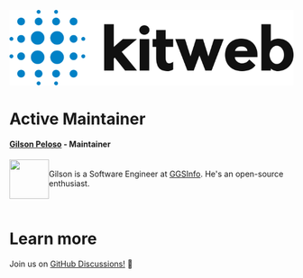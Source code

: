 ![kitweb](media/kitweb.svg)

# Active Maintainer

#### [Gilson Peloso](https://github.com/gilsonricardopeloso) - Maintainer

<img align="left" width="70" height="70" src="https://avatars.githubusercontent.com/gilsonricardopeloso">

<br/>Gilson is a Software Engineer at [GGSInfo](https://ggsinfo.com.br). He's an open-source enthusiast.<br/><br/><br/>

# Learn more

Join us on [GitHub Discussions!](https://github.com/gilsonricardopeloso/kitweb/discussions) 🎉